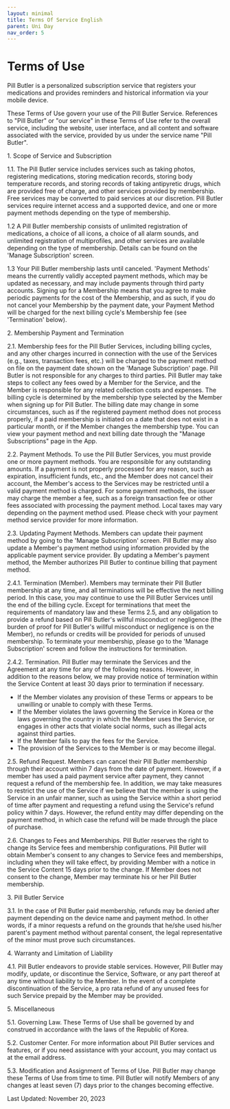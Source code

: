 ```yaml
---
layout: minimal
title: Terms Of Service English
parent: Uni Day
nav_order: 5
---
```


# Terms of Use

Pill Butler is a personalized subscription service that registers your medications and provides reminders and historical information via your mobile device.

These Terms of Use govern your use of the Pill Butler Service. References to "Pill Butler" or "our service" in these Terms of Use refer to the overall service, including the website, user interface, and all content and software associated with the service, provided by us under the service name "Pill Butler".


1\. Scope of Service and Subscription

1.1. The Pill Butler service includes services such as taking photos, registering medications, storing medication records, storing body temperature records, and storing records of taking antipyretic drugs, which are provided free of charge, and other services provided by membership. Free services may be converted to paid services at our discretion. Pill Butler services require internet access and a supported device, and one or more payment methods depending on the type of membership.

1.2 A Pill Butler membership consists of unlimited registration of medications, a choice of all icons, a choice of all alarm sounds, and unlimited registration of multiprofiles, and other services are available depending on the type of membership. Details can be found on the 'Manage Subscription' screen.

1.3 Your Pill Butler membership lasts until canceled. 'Payment Methods' means the currently validly accepted payment methods, which may be updated as necessary, and may include payments through third party accounts. Signing up for a Membership means that you agree to make periodic payments for the cost of the Membership, and as such, if you do not cancel your Membership by the payment date, your Payment Method will be charged for the next billing cycle's Membership fee (see 'Termination' below).

2\. Membership Payment and Termination

2.1. Membership fees for the Pill Butler Services, including billing cycles, and any other charges incurred in connection with the use of the Services (e.g., taxes, transaction fees, etc.) will be charged to the payment method on file on the payment date shown on the 'Manage Subscription' page. Pill Butler is not responsible for any charges to third parties. Pill Butler may take steps to collect any fees owed by a Member for the Service, and the Member is responsible for any related collection costs and expenses. The billing cycle is determined by the membership type selected by the Member when signing up for Pill Butler. The billing date may change in some circumstances, such as if the registered payment method does not process properly, if a paid membership is initiated on a date that does not exist in a particular month, or if the Member changes the membership type. You can view your payment method and next billing date through the "Manage Subscriptions" page in the App.

2.2. Payment Methods. To use the Pill Butler Services, you must provide one or more payment methods. You are responsible for any outstanding amounts. If a payment is not properly processed for any reason, such as expiration, insufficient funds, etc., and the Member does not cancel their account, the Member's access to the Services may be restricted until a valid payment method is charged. For some payment methods, the issuer may charge the member a fee, such as a foreign transaction fee or other fees associated with processing the payment method. Local taxes may vary depending on the payment method used. Please check with your payment method service provider for more information.

2.3. Updating Payment Methods. Members can update their payment method by going to the 'Manage Subscription' screen. Pill Butler may also update a Member's payment method using information provided by the applicable payment service provider. By updating a Member's payment method, the Member authorizes Pill Butler to continue billing that payment method.

2.4.1. Termination (Member). Members may terminate their Pill Butler membership at any time, and all terminations will be effective the next billing period. In this case, you may continue to use the Pill Butler Services until the end of the billing cycle. Except for terminations that meet the requirements of mandatory law and these Terms 2.5, and any obligation to provide a refund based on Pill Butler's willful misconduct or negligence (the burden of proof for Pill Butler's willful misconduct or negligence is on the Member), no refunds or credits will be provided for periods of unused membership. To terminate your membership, please go to the 'Manage Subscription' screen and follow the instructions for termination.

2.4.2. Termination. Pill Butler may terminate the Services and the Agreement at any time for any of the following reasons. However, in addition to the reasons below, we may provide notice of termination within the Service Content at least 30 days prior to termination if necessary.

- If the Member violates any provision of these Terms or appears to be unwilling or unable to comply with these Terms.
- If the Member violates the laws governing the Service in Korea or the laws governing the country in which the Member uses the Service, or engages in other acts that violate social norms, such as illegal acts against third parties.
- If the Member fails to pay the fees for the Service.
- The provision of the Services to the Member is or may become illegal.

2.5. Refund Request. Members can cancel their Pill Butler membership through their account within 7 days from the date of payment. However, if a member has used a paid payment service after payment, they cannot request a refund of the membership fee. In addition, we may take measures to restrict the use of the Service if we believe that the member is using the Service in an unfair manner, such as using the Service within a short period of time after payment and requesting a refund using the Service's refund policy within 7 days. However, the refund entity may differ depending on the payment method, in which case the refund will be made through the place of purchase.

2.6. Changes to Fees and Memberships. Pill Butler reserves the right to change its Service fees and membership configurations. Pill Butler will obtain Member's consent to any changes to Service fees and memberships, including when they will take effect, by providing Member with a notice in the Service Content 15 days prior to the change. If Member does not consent to the change, Member may terminate his or her Pill Butler membership.

3\. Pill Butler Service

3.1. In the case of Pill Butler paid membership, refunds may be denied after payment depending on the device name and payment method. In other words, if a minor requests a refund on the grounds that he/she used his/her parent's payment method without parental consent, the legal representative of the minor must prove such circumstances.

4\. Warranty and Limitation of Liability

4.1. Pill Butler endeavors to provide stable services. However, Pill Butler may modify, update, or discontinue the Service, Software, or any part thereof at any time without liability to the Member. In the event of a complete discontinuation of the Service, a pro rata refund of any unused fees for such Service prepaid by the Member may be provided.

5\. Miscellaneous

5.1. Governing Law. These Terms of Use shall be governed by and construed in accordance with the laws of the Republic of Korea.

5.2. Customer Center. For more information about Pill Butler services and features, or if you need assistance with your account, you may contact us at the email address.

5.3. Modification and Assignment of Terms of Use. Pill Butler may change these Terms of Use from time to time. Pill Butler will notify Members of any changes at least seven (7) days prior to the changes becoming effective.

Last Updated: November 20, 2023
